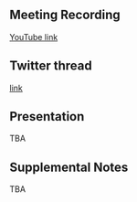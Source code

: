 ## Meeting Recording

[YouTube link]()

## Twitter thread

[link]()

## Presentation

TBA

## Supplemental Notes

TBA
